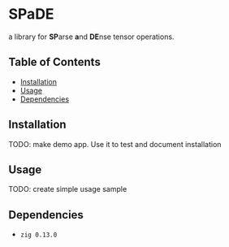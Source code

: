 # SPaDE

a library for **SP**arse **a**nd **DE**nse tensor operations.

## Table of Contents

- [Installation](#installation)
- [Usage](#usage)
- [Dependencies](#dependencies)

## Installation

TODO: make demo app. Use it to test and document installation

## Usage

TODO: create simple usage sample

## Dependencies

- `zig 0.13.0`
